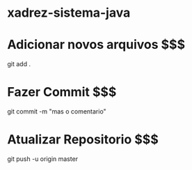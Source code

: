# xadrez-sistema-java

# $$$$ Adicionar novos arquivos $$$

git add .

# $$$$ Fazer Commit $$$

git commit -m "mas o comentario"

# $$$$ Atualizar Repositorio $$$

git push -u origin master
